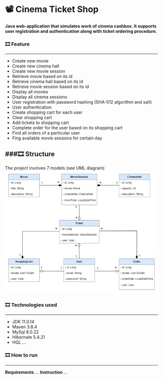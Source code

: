 #	📽️ Cinema Ticket Shop

**Java web-application that simulates work of cinema cashbox. It supports user registration and authentication along with ticket ordering procedure.**

### 🎞️️ Feature
---
* Create new movie
* Create new cinema hall
* Create new movie session
* Retrieve movie based on its id
* Retrieve cinema hall based on its id
* Retrieve movie session based on its id
* Display all movies
* Display all cinema sessions
* User registration with password hashing (SHA-512 algorithm and salt)
* User authentication
* Create shopping cart for each user
* Clear shopping cart
* Add tickets to shopping cart
* Complete order for the user based on its shopping cart
* Find all orders of a particular user
* Fing available movie sessions for certain day

###🎞️ Structure
---
The project involves 7 models (see UML diagram)
![image-name](UML_diagram.jpg)

### 🎞️ Technologies used
---
* JDK 11.0.14
* Maven 3.8.4
* MySql 8.0.22
* Hibernate 5.4.21
* HQL
  ...

### 🎞️ How to run
---
**Requirements**
...
**Instruction**
...
